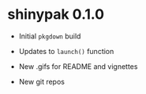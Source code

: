 # shinypak 0.1.0

* Initial `pkgdown` build

* Updates to `launch()` function

* New .gifs for README and vignettes

* New git repos
